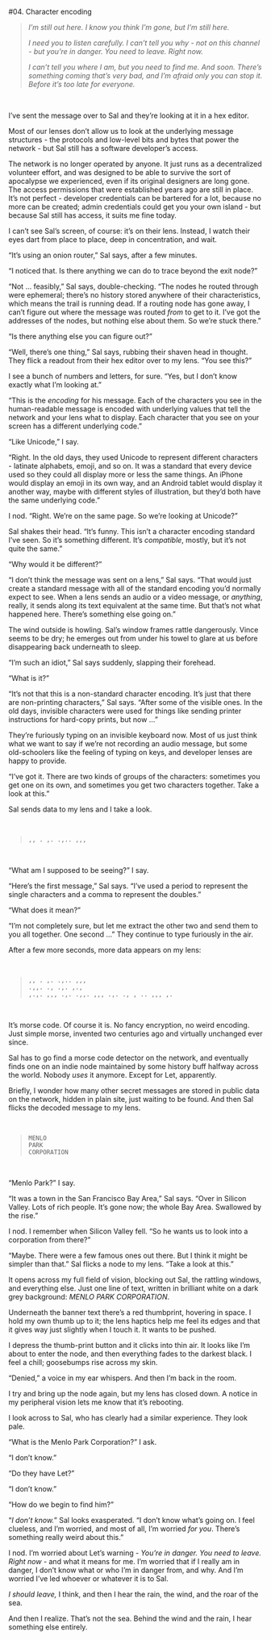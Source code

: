 #04. Character encoding

> *I’m still out here. I know you think I’m gone, but I’m still here.*
>
> *I need you to listen carefully. I can’t tell you why - not on this channel - but you’re in danger. You need to leave. Right now.*
>
> *I can’t tell you where I am, but you need to find me. And soon. There’s something coming that’s very bad, and I’m afraid only you can stop it. Before it’s too late for everyone.*

&nbsp;

I’ve sent the message over to Sal and they’re looking at it in a hex editor.

Most of our lenses don’t allow us to look at the underlying message structures - the protocols and low-level bits and bytes that power the network - but Sal still has a software developer’s access.

The network is no longer operated by anyone. It just runs as a  decentralized volunteer effort, and was designed to be able to survive the sort of apocalypse we experienced, even if its original designers are long gone. The access permissions that were established years ago are still in place. It’s not perfect - developer credentials can be bartered for a lot, because no more can be created; admin credentials could get you your own island - but because Sal still has access, it suits me fine today.

I can’t see Sal’s screen, of course: it’s on their lens. Instead, I watch their eyes dart from place to place, deep in concentration, and wait.

“It’s using an onion router,” Sal says, after a few minutes.

“I noticed that. Is there anything we can do to trace beyond the exit node?”

“Not … feasibly,” Sal says, double-checking. “The nodes he routed through were ephemeral; there’s no history stored anywhere of their characteristics, which means the trail is running dead. If a routing node has gone away, I can’t figure out where the message was routed *from* to get to it. I’ve got the addresses of the nodes, but nothing else about them. So we’re stuck there.”

“Is there anything else you can figure out?”

“Well, there’s one thing,” Sal says, rubbing their shaven head in thought. They flick a readout from their hex editor over to my lens. “You see this?”

I see a bunch of numbers and letters, for sure. “Yes, but I don’t know exactly what I’m looking at.”

“This is the *encoding* for his message. Each of the characters you see in the human-readable message is encoded with underlying values that tell the network and your lens what to display. Each character that you see on your screen has a different underlying code.”

“Like Unicode,” I say.

“Right. In the old days, they used Unicode to represent different characters - latinate alphabets, emoji, and so on. It was a standard that every device used so they could all display more or less the same things. An iPhone would display an emoji in its own way, and an Android tablet would display it another way, maybe with different styles of illustration, but they’d both have the same underlying code.”

I nod. “Right. We’re on the same page. So we’re looking at Unicode?”

Sal shakes their head. “It’s funny. This isn’t a character encoding standard I’ve seen. So it’s something different. It’s *compatible*, mostly, but it’s not quite the same.”

“Why would it be different?”

“I don’t think the message was sent on a lens,” Sal says. “That would just create a standard message with all of the standard encoding you’d normally expect to see. When a lens sends an audio or a video message, or *anything*, really, it sends along its text equivalent at the same time. But that’s not what happened here. There’s something else going on.”

The wind outside is howling. Sal’s window frames rattle dangerously. Vince seems to be dry; he emerges out from under his towel to glare at us before disappearing back underneath to sleep.

“I’m such an idiot,” Sal says suddenly, slapping their forehead.

“What is it?”

“It’s not that this is a non-standard character encoding. It’s just that there are non-printing characters,” Sal says. “After some of the visible ones. In the old days, invisible characters were used for things like sending printer instructions for hard-copy prints, but now …”

They’re furiously typing on an invisible keyboard now. Most of us just think what we want to say if we’re not recording an audio message, but some old-schoolers like the feeling of typing on keys, and developer lenses are happy to provide.

“I’ve got it. There are two kinds of groups of the characters: sometimes you get one on its own, and sometimes you get two characters together. Take a look at this.”

Sal sends data to my lens and I take a look.

&nbsp;

> `,, . ,. .,.. ,,,`<br />

&nbsp;

“What am I supposed to be seeing?” I say.

“Here’s the first message,” Sal says. “I’ve used a period to represent the single characters and a comma to represent the doubles.”

“What does it mean?”

“I’m not completely sure, but let me extract the other two and send them to you all together. One second …” They continue to type furiously in the air.

After a few more seconds, more data appears on my lens:

&nbsp;

> `,, . ,. .,.. ,,,`<br />
> `.,,. ., .,. ,.,`<br />
> `,.,. ,,, .,. .,,. ,,, .,. ., , .. ,,, ,.`

&nbsp;

It’s morse code. Of course it is. No fancy encryption, no weird encoding. Just simple morse, invented two centuries ago and virtually unchanged ever since.

Sal has to go find a morse code detector on the network, and eventually finds one on an indie node maintained by some history buff halfway across the world. Nobody *uses* it anymore. Except for Let, apparently.

Briefly, I wonder how many other secret messages are stored in public data on the network, hidden in plain site, just waiting to be found. And then Sal flicks the decoded message to my lens.

&nbsp;

> `MENLO`<br />
> `PARK`<br />
> `CORPORATION`

&nbsp;

“Menlo Park?” I say.

“It was a town in the San Francisco Bay Area,” Sal says. “Over in Silicon Valley. Lots of rich people. It’s gone now; the whole Bay Area. Swallowed by the rise.”

I nod. I remember when Silicon Valley fell. “So he wants us to look into a corporation from there?”

“Maybe. There were a few famous ones out there. But I think it might be simpler than that.” Sal flicks a node to my lens. “Take a look at this.”

It opens across my full field of vision, blocking out Sal, the rattling windows, and everything else. Just one line of text, written in brilliant white on a dark grey background: *MENLO PARK CORPORATION*.

Underneath the banner text there’s a red thumbprint, hovering in space. I hold my own thumb up to it; the lens haptics help me feel its edges and that it gives way just slightly when I touch it. It wants to be pushed.

I depress the thumb-print button and it clicks into thin air. It looks like I’m about to enter the node, and then everything fades to the darkest black. I feel a chill; goosebumps rise across my skin.

“Denied,” a voice in my ear whispers. And then I’m back in the room.

I try and bring up the node again, but my lens has closed down. A notice in my peripheral vision lets me know that it’s rebooting.

I look across to Sal, who has clearly had a similar experience. They look pale.

“What is the Menlo Park Corporation?” I ask.

“I don’t know.”

“Do they have Let?”

“I don’t know.”

“How do we begin to find him?”

“*I don’t know.*” Sal looks exasperated. “I don’t know what’s going on. I feel clueless, and I’m worried, and most of all, I’m worried *for you*. There’s something really weird about this.”

I nod. I’m worried about Let’s warning - *You’re in danger. You need to leave. Right now* - and what it means for me. I’m worried that if I really am in danger, I don’t know what or who I’m in danger from, and why. And I’m worried I’ve led whoever or whatever it is to Sal.

*I should leave,* I think, and then I hear the rain, the wind, and the roar of the sea.

And then I realize. That’s not the sea. Behind the wind and the rain, I hear something else entirely.